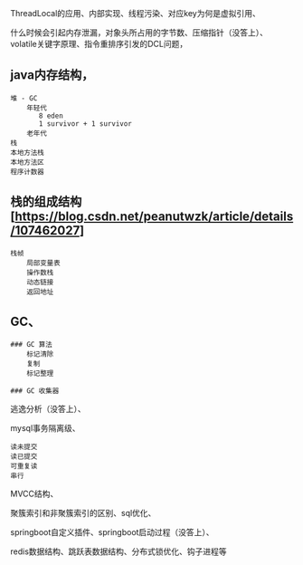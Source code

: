 ThreadLocal的应用、内部实现、线程污染、对应key为何是虚拟引用、

什么时候会引起内存泄漏，对象头所占用的字节数、压缩指针（没答上）、
volatile关键字原理、指令重排序引发的DCL问题，

## java内存结构，
    堆 - GC
        年轻代
           8 eden
           1 survivor + 1 survivor
        老年代
    栈
    本地方法栈
    本地方法区
    程序计数器

## 栈的组成结构  [https://blog.csdn.net/peanutwzk/article/details/107462027]
    栈帧
        局部变量表
        操作数栈
        动态链接
        返回地址

## GC、
    ### GC 算法
        标记清除
        复制
        标记整理

    ### GC 收集器

逃逸分析（没答上）、

mysql事务隔离级、

    读未提交
    读已提交
    可重复读
    串行

MVCC结构、

聚簇索引和非聚簇索引的区别、sql优化、

springboot自定义插件、springboot启动过程（没答上）、

redis数据结构、跳跃表数据结构、分布式锁优化、钩子进程等
